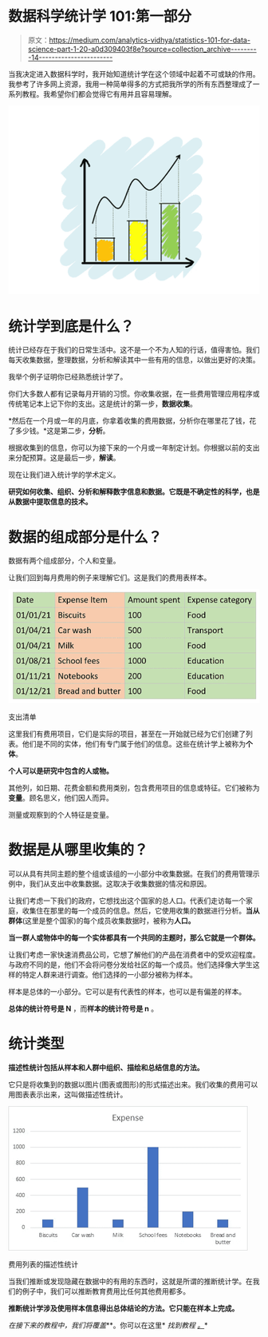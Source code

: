 # 数据科学统计学 101:第一部分

> 原文：<https://medium.com/analytics-vidhya/statistics-101-for-data-science-part-1-20-a0d309403f8e?source=collection_archive---------14----------------------->

当我决定进入数据科学时，我开始知道统计学在这个领域中起着不可或缺的作用。我参考了许多网上资源，我用一种简单得多的方式把我所学的所有东西整理成了一系列教程。我希望你们都会觉得它有用并且容易理解。

![](img/32d962b81d03ea249bc7b2cb59753632.png)

# 统计学到底是什么？

统计已经存在于我们的日常生活中。这不是一个不为人知的行话，值得害怕。我们每天收集数据，整理数据，分析和解读其中一些有用的信息，以做出更好的决策。

我举个例子证明你已经熟悉统计学了。

你们大多数人都有记录每月开销的习惯。你收集收据，在一些费用管理应用程序或传统笔记本上记下你的支出。这是统计的第一步，**数据收集**。

*然后在一个月或一年的月底，你拿着收集的费用数据，分析你在哪里花了钱，花了多少钱。*这是第二步，**分析**。

根据收集到的信息，你可以为接下来的一个月或一年制定计划。你根据以前的支出来分配预算。这是最后一步，**解读**。

现在让我们进入统计学的学术定义。

**研究如何收集、组织、分析和解释数字信息和数据。它既是不确定性的科学，也是从数据中提取信息的技术。**

# 数据的组成部分是什么？

数据有两个组成部分，个人和变量。

让我们回到每月费用的例子来理解它们。这是我们的费用表样本。

![](img/59771939c11ae6ab46528b2f5efbe764.png)

支出清单

这里我们有费用项目，它们是实际的项目，甚至在一开始就已经为它们创建了列表。他们是不同的实体，他们有专门属于他们的信息。这些在统计学上被称为**个体**。

**个人可以是研究中包含的人或物。**

其他列，如日期、花费金额和费用类别，包含费用项目的信息或特征。它们被称为**变量**。顾名思义，他们因人而异。

测量或观察到的个人特征是变量。

# 数据是从哪里收集的？

可以从具有共同主题的整个组或该组的一小部分中收集数据。在我们的费用管理示例中，我们从支出中收集数据。这取决于收集数据的情况和原因。

让我们考虑一下我们的政府，它想找出这个国家的总人口。代表们走访每一个家庭，收集住在那里的每一个成员的信息。然后，它使用收集的数据进行分析。**当从群体**(这里是整个国家)的每个成员收集数据时，被称为**人口。**

**当一群人或物体中的每一个实体都具有一个共同的主题时，那么它就是一个群体。**

让我们考虑一家快速消费品公司，它想了解他们的产品在消费者中的受欢迎程度。与政府不同的是，他们不会将问卷分发给社区的每一个成员。他们选择像大学生这样的特定人群来进行调查。他们选择的一小部分被称为样本。

样本是总体的一小部分。它可以是有代表性的样本，也可以是有偏差的样本。

**总体的统计符号是 N** ，而**样本的统计符号是 n** 。

# 统计类型

**描述性统计包括从样本和人群中组织、描绘和总结信息的方法。**

它只是将收集到的数据以图片(图表或图形)的形式描述出来。我们收集的费用可以用图表表示出来，这叫做描述性统计。

![](img/f2a992cc6f9233001f771a754f0418e6.png)

费用列表的描述性统计

当我们推断或发现隐藏在数据中的有用的东西时，这就是所谓的推断统计学。在我们的例子中，我们可以推断教育费用比任何其他费用都多。

**推断统计学涉及使用样本信息得出总体结论的方法。它只能在样本上完成。**

*在接下来的教程中，我们将覆盖*[](https://link.medium.com/8hhzy4GCdeb)**。你可以在这里* *找到教程* [*。*](https://link.medium.com/8hhzy4GCdeb)*
